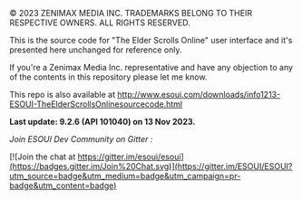 © 2023 ZENIMAX MEDIA INC. TRADEMARKS BELONG TO THEIR RESPECTIVE OWNERS. ALL RIGHTS RESERVED.

This is the source code for "The Elder Scrolls Online" user interface and it's presented here unchanged for reference only.

If you're a Zenimax Media Inc. representative and have any objection to any of the contents in this repository please let me know.

This repo is also available at http://www.esoui.com/downloads/info1213-ESOUI-TheElderScrollsOnlinesourcecode.html

**Last update: 9.2.6 (API 101040) on 13 Nov 2023.**

*Join ESOUI Dev Community on Gitter :*

[![Join the chat at https://gitter.im/esoui/esoui](https://badges.gitter.im/Join%20Chat.svg)](https://gitter.im/ESOUI/ESOUI?utm_source=badge&utm_medium=badge&utm_campaign=pr-badge&utm_content=badge)

